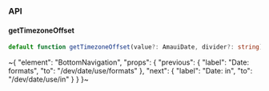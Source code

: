 

### API

#### getTimezoneOffset

```ts
default function getTimezoneOffset(value?: AmauiDate, divider?: string): string;
```


~{
  "element": "BottomNavigation",
  "props": {
    "previous": {
      "label": "Date: formats",
      "to": "/dev/date/use/formats"
    },
    "next": {
      "label": "Date: in",
      "to": "/dev/date/use/in"
    }
  }
}~
